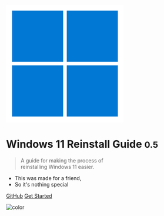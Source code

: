 ![logo](_media/logo.png)

# Windows 11 Reinstall Guide <small>0.5</small>

> A guide for making the process of<br />reinstalling Windows 11 easier.

- This was made for a friend,
- So it's nothing special

[GitHub](https://github.com/visnes/windows-reinstall-guide)
[Get Started](README.md)

![color](#f0f0f0)
